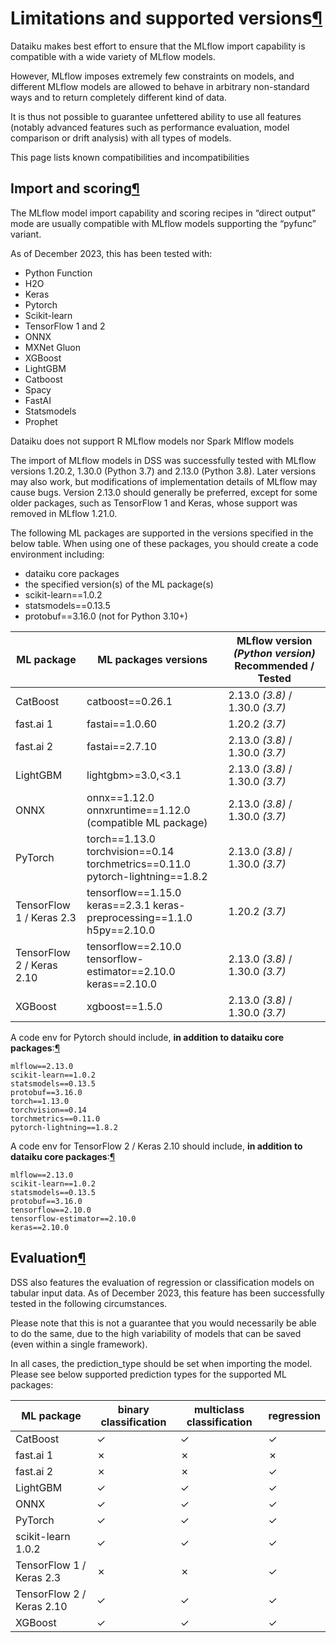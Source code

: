 Limitations and supported versions[¶](#limitations-and-supported-versions "Permalink to this heading")
======================================================================================================


Dataiku makes best effort to ensure that the MLflow import capability is compatible with a wide variety of MLflow models.


However, MLflow imposes extremely few constraints on models, and different MLflow models are allowed to behave in arbitrary non\-standard ways and to return completely different kind of data.


It is thus not possible to guarantee unfettered ability to use all features (notably advanced features such as performance evaluation, model comparison or drift analysis) with all types of models.


This page lists known compatibilities and incompatibilities



Import and scoring[¶](#import-and-scoring "Permalink to this heading")
----------------------------------------------------------------------


The MLflow model import capability and scoring recipes in “direct output” mode are usually compatible with MLflow models supporting the “pyfunc” variant.


As of December 2023, this has been tested with:


* Python Function
* H2O
* Keras
* Pytorch
* Scikit\-learn
* TensorFlow 1 and 2
* ONNX
* MXNet Gluon
* XGBoost
* LightGBM
* Catboost
* Spacy
* FastAI
* Statsmodels
* Prophet


Dataiku does not support R MLflow models nor Spark Mlflow models


The import of MLflow models in DSS was successfully tested with MLflow versions 1\.20\.2, 1\.30\.0 (Python 3\.7\) and 2\.13\.0 (Python 3\.8\). Later versions may also work, but modifications of implementation details of MLflow may cause bugs. Version 2\.13\.0 should generally be preferred, except for some older packages, such as TensorFlow 1 and Keras, whose support was removed in MLflow 1\.21\.0\.


The following ML packages are supported in the versions specified in the below table. When using one of these packages, you should create
a code environment including:


* dataiku core packages
* the specified version(s) of the ML package(s)
* scikit\-learn\=\=1\.0\.2
* statsmodels\=\=0\.13\.5
* protobuf\=\=3\.16\.0 (not for Python 3\.10\+)




| ML package | ML packages versions | MLflow version *(Python version)* Recommended / Tested |
| --- | --- | --- |
| CatBoost | catboost\=\=0\.26\.1 | 2\.13\.0 *(3\.8\)* / 1\.30\.0 *(3\.7\)* |
| fast.ai 1 | fastai\=\=1\.0\.60 | 1\.20\.2 *(3\.7\)* |
| fast.ai 2 | fastai\=\=2\.7\.10 | 2\.13\.0 *(3\.8\)* / 1\.30\.0 *(3\.7\)* |
| LightGBM | lightgbm\>\=3\.0,\<3\.1 | 2\.13\.0 *(3\.8\)* / 1\.30\.0 *(3\.7\)* |
| ONNX | onnx\=\=1\.12\.0 onnxruntime\=\=1\.12\.0 (compatible ML package) | 2\.13\.0 *(3\.8\)* / 1\.30\.0 *(3\.7\)* |
| PyTorch | torch\=\=1\.13\.0 torchvision\=\=0\.14 torchmetrics\=\=0\.11\.0 pytorch\-lightning\=\=1\.8\.2 | 2\.13\.0 *(3\.8\)* / 1\.30\.0 *(3\.7\)* |
| TensorFlow 1 / Keras 2\.3 | tensorflow\=\=1\.15\.0 keras\=\=2\.3\.1 keras\-preprocessing\=\=1\.1\.0 h5py\=\=2\.10\.0 | 1\.20\.2 *(3\.7\)* |
| TensorFlow 2 / Keras 2\.10 | tensorflow\=\=2\.10\.0 tensorflow\-estimator\=\=2\.10\.0 keras\=\=2\.10\.0 | 2\.13\.0 *(3\.8\)* / 1\.30\.0 *(3\.7\)* |
| XGBoost | xgboost\=\=1\.5\.0 | 2\.13\.0 *(3\.8\)* / 1\.30\.0 *(3\.7\)* |



A code env for Pytorch should include, **in addition to dataiku core packages**:[¶](#id1 "Permalink to this code")

```
mlflow==2.13.0
scikit-learn==1.0.2
statsmodels==0.13.5
protobuf==3.16.0
torch==1.13.0
torchvision==0.14
torchmetrics==0.11.0
pytorch-lightning==1.8.2

```




A code env for TensorFlow 2 / Keras 2\.10 should include, **in addition to dataiku core packages**:[¶](#id2 "Permalink to this code")

```
mlflow==2.13.0
scikit-learn==1.0.2
statsmodels==0.13.5
protobuf==3.16.0
tensorflow==2.10.0
tensorflow-estimator==2.10.0
keras==2.10.0

```





Evaluation[¶](#evaluation "Permalink to this heading")
------------------------------------------------------


DSS also features the evaluation of regression or classification models on tabular input data. As of December 2023, this feature has been successfully tested in the following circumstances.


Please note that this is not a guarantee that you would necessarily be able to do the same, due to the high variability
of models that can be saved (even within a single framework).


In all cases, the prediction\_type should be set when importing the model. Please see below supported prediction types for the supported ML packages:




| ML package | binary classification | multiclass classification | regression |
| --- | --- | --- | --- |
| CatBoost | ✓ | ✓ | ✓ |
| fast.ai 1 | ✗ | ✗ | ✗ |
| fast.ai 2 | ✗ | ✗ | ✓ |
| LightGBM | ✓ | ✓ | ✓ |
| ONNX | ✓ | ✓ | ✓ |
| PyTorch | ✓ | ✓ | ✓ |
| scikit\-learn 1\.0\.2 | ✓ | ✓ | ✓ |
| TensorFlow 1 / Keras 2\.3 | ✗ | ✗ | ✓ |
| TensorFlow 2 / Keras 2\.10 | ✓ | ✓ | ✓ |
| XGBoost | ✓ | ✓ | ✓ |